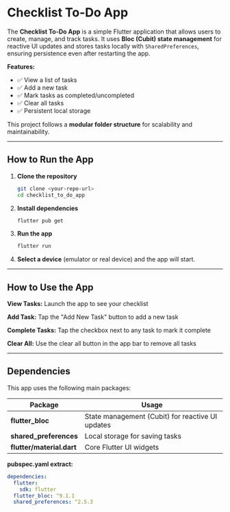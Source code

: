 # Checklist To-Do App

The **Checklist To-Do App** is a simple Flutter application that allows users to create, manage, and track tasks.
It uses **Bloc (Cubit) state management** for reactive UI updates and stores tasks locally with `SharedPreferences`, ensuring persistence even after restarting the app.

**Features:**
- ✅ View a list of tasks
- ✅ Add a new task
- ✅ Mark tasks as completed/uncompleted
- ✅ Clear all tasks
- ✅ Persistent local storage

This project follows a **modular folder structure** for scalability and maintainability.

---

## How to Run the App

1. **Clone the repository**
   ```bash
   git clone <your-repo-url>
   cd checklist_to_do_app
   ```

2. **Install dependencies**
   ```bash
   flutter pub get
   ```

3. **Run the app**
   ```bash
   flutter run
   ```

4. **Select a device** (emulator or real device) and the app will start.

---

## How to Use the App

**View Tasks:** Launch the app to see your checklist

**Add Task:** Tap the "Add New Task" button to add a new task

**Complete Tasks:** Tap the checkbox next to any task to mark it complete

**Clear All:** Use the clear all button in the app bar to remove all tasks

---

## Dependencies

This app uses the following main packages:

| Package | Usage |
|---------|--------|
| **flutter_bloc** | State management (Cubit) for reactive UI updates |
| **shared_preferences** | Local storage for saving tasks |
| **flutter/material.dart** | Core Flutter UI widgets |

**pubspec.yaml extract:**
```yaml
dependencies:
  flutter:
    sdk: flutter
  flutter_bloc: ^9.1.1
  shared_preferences: ^2.5.3
```
